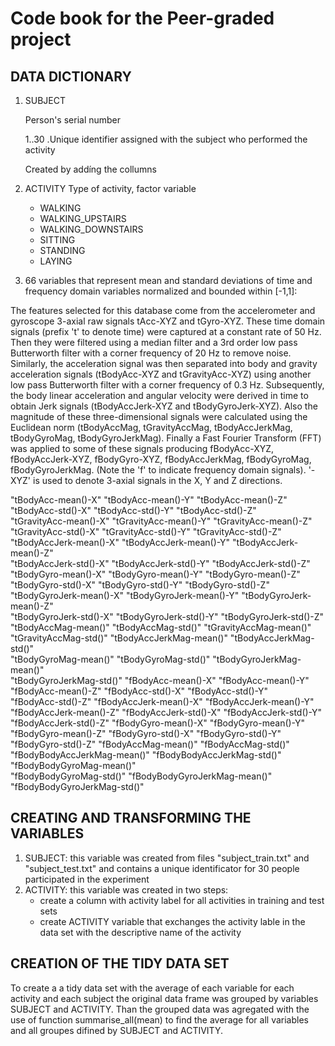 # Code book for the Peer-graded project

## DATA DICTIONARY
1. SUBJECT

   Person's serial number
   
   1..30 .Unique identifier assigned with the subject who performed the activity 
   
   Created by addíng the collumns
2. ACTIVITY
   Type of activity, factor variable
   * WALKING
   * WALKING_UPSTAIRS
   * WALKING_DOWNSTAIRS
   * SITTING
   * STANDING
   * LAYING
3. 66 variables that represent mean and standard deviations of time and frequency domain variables normalized and bounded within [-1,1]:

The features selected for this database come from the accelerometer and gyroscope 3-axial raw signals tAcc-XYZ and tGyro-XYZ. These time domain signals (prefix 't' to denote time) were captured at a constant rate of 50 Hz. Then they were filtered using a median filter and a 3rd order low pass Butterworth filter with a corner frequency of 20 Hz to remove noise. Similarly, the acceleration signal was then separated into body and gravity acceleration signals (tBodyAcc-XYZ and tGravityAcc-XYZ) using another low pass Butterworth filter with a corner frequency of 0.3 Hz. 
Subsequently, the body linear acceleration and angular velocity were derived in time to obtain Jerk signals (tBodyAccJerk-XYZ and tBodyGyroJerk-XYZ). Also the magnitude of these three-dimensional signals were calculated using the Euclidean norm (tBodyAccMag, tGravityAccMag, tBodyAccJerkMag, tBodyGyroMag, tBodyGyroJerkMag). 
Finally a Fast Fourier Transform (FFT) was applied to some of these signals producing fBodyAcc-XYZ, fBodyAccJerk-XYZ, fBodyGyro-XYZ, fBodyAccJerkMag, fBodyGyroMag, fBodyGyroJerkMag. (Note the 'f' to indicate frequency domain signals). 
'-XYZ' is used to denote 3-axial signals in the X, Y and Z directions.

"tBodyAcc-mean()-X"           "tBodyAcc-mean()-Y"           "tBodyAcc-mean()-Z"          
"tBodyAcc-std()-X"            "tBodyAcc-std()-Y"            "tBodyAcc-std()-Z"           
"tGravityAcc-mean()-X"        "tGravityAcc-mean()-Y"        "tGravityAcc-mean()-Z"       
"tGravityAcc-std()-X"         "tGravityAcc-std()-Y"         "tGravityAcc-std()-Z"        
"tBodyAccJerk-mean()-X"       "tBodyAccJerk-mean()-Y"       "tBodyAccJerk-mean()-Z"      
"tBodyAccJerk-std()-X"        "tBodyAccJerk-std()-Y"        "tBodyAccJerk-std()-Z"       
"tBodyGyro-mean()-X"          "tBodyGyro-mean()-Y"          "tBodyGyro-mean()-Z"         
"tBodyGyro-std()-X"           "tBodyGyro-std()-Y"           "tBodyGyro-std()-Z"          
"tBodyGyroJerk-mean()-X"      "tBodyGyroJerk-mean()-Y"      "tBodyGyroJerk-mean()-Z"     
"tBodyGyroJerk-std()-X"       "tBodyGyroJerk-std()-Y"       "tBodyGyroJerk-std()-Z"      
"tBodyAccMag-mean()"          "tBodyAccMag-std()"           "tGravityAccMag-mean()"      
"tGravityAccMag-std()"        "tBodyAccJerkMag-mean()"      "tBodyAccJerkMag-std()"      
"tBodyGyroMag-mean()"         "tBodyGyroMag-std()"          "tBodyGyroJerkMag-mean()"    
"tBodyGyroJerkMag-std()"      "fBodyAcc-mean()-X"           "fBodyAcc-mean()-Y"          
"fBodyAcc-mean()-Z"           "fBodyAcc-std()-X"            "fBodyAcc-std()-Y"           
"fBodyAcc-std()-Z"            "fBodyAccJerk-mean()-X"       "fBodyAccJerk-mean()-Y"      
"fBodyAccJerk-mean()-Z"       "fBodyAccJerk-std()-X"        "fBodyAccJerk-std()-Y"       
"fBodyAccJerk-std()-Z"        "fBodyGyro-mean()-X"          "fBodyGyro-mean()-Y"         
"fBodyGyro-mean()-Z"          "fBodyGyro-std()-X"           "fBodyGyro-std()-Y"          
"fBodyGyro-std()-Z"           "fBodyAccMag-mean()"          "fBodyAccMag-std()"          
"fBodyBodyAccJerkMag-mean()"  "fBodyBodyAccJerkMag-std()"   "fBodyBodyGyroMag-mean()"    
"fBodyBodyGyroMag-std()"      "fBodyBodyGyroJerkMag-mean()" "fBodyBodyGyroJerkMag-std()" 

## CREATING AND TRANSFORMING THE VARIABLES
1. SUBJECT: this variable was created from files "subject_train.txt" and "subject_test.txt" and contains a unique identificator for 30 people participated in the experiment
2. ACTIVITY: this variable was created in two steps:
   * create a column with activity label for all activities in training and test sets
   * create ACTIVITY variable that exchanges the activity lable in the data set with the descriptive name of the activity

## CREATION OF THE TIDY DATA SET
To create a a tidy data set  with the average of each variable for each activity and each subject the original data frame was grouped by
variables SUBJECT and ACTIVITY. Than the grouped data was agregated with the use of function summarise_all(mean) to find the average for all variables and all groupes difined by SUBJECT and ACTIVITY.
